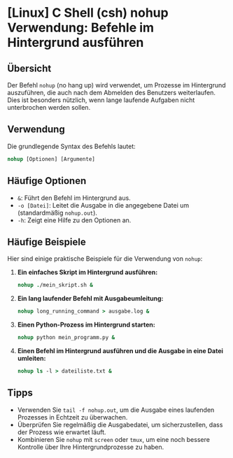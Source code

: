 # [Linux] C Shell (csh) nohup Verwendung: Befehle im Hintergrund ausführen

## Übersicht
Der Befehl `nohup` (no hang up) wird verwendet, um Prozesse im Hintergrund auszuführen, die auch nach dem Abmelden des Benutzers weiterlaufen. Dies ist besonders nützlich, wenn lange laufende Aufgaben nicht unterbrochen werden sollen.

## Verwendung
Die grundlegende Syntax des Befehls lautet:

```csh
nohup [Optionen] [Argumente]
```

## Häufige Optionen
- `&`: Führt den Befehl im Hintergrund aus.
- `-o [Datei]`: Leitet die Ausgabe in die angegebene Datei um (standardmäßig `nohup.out`).
- `-h`: Zeigt eine Hilfe zu den Optionen an.

## Häufige Beispiele
Hier sind einige praktische Beispiele für die Verwendung von `nohup`:

1. **Ein einfaches Skript im Hintergrund ausführen:**
   ```csh
   nohup ./mein_skript.sh &
   ```

2. **Ein lang laufender Befehl mit Ausgabeumleitung:**
   ```csh
   nohup long_running_command > ausgabe.log &
   ```

3. **Einen Python-Prozess im Hintergrund starten:**
   ```csh
   nohup python mein_programm.py &
   ```

4. **Einen Befehl im Hintergrund ausführen und die Ausgabe in eine Datei umleiten:**
   ```csh
   nohup ls -l > dateiliste.txt &
   ```

## Tipps
- Verwenden Sie `tail -f nohup.out`, um die Ausgabe eines laufenden Prozesses in Echtzeit zu überwachen.
- Überprüfen Sie regelmäßig die Ausgabedatei, um sicherzustellen, dass der Prozess wie erwartet läuft.
- Kombinieren Sie `nohup` mit `screen` oder `tmux`, um eine noch bessere Kontrolle über Ihre Hintergrundprozesse zu haben.